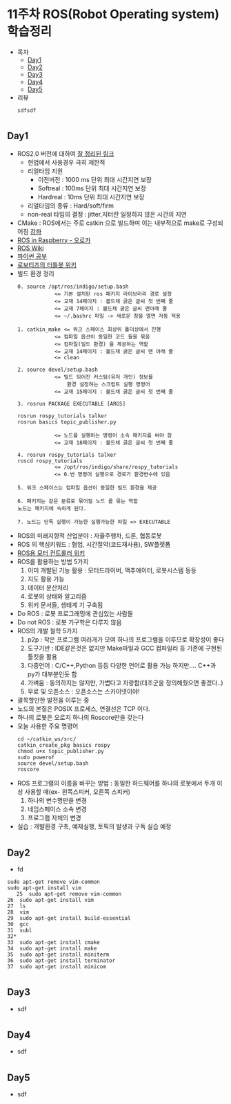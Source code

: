 # 11주차 ROS(Robot Operating system) 학습정리
  - 목차
    - [Day1](https://github.com/d-h-k/MDS_DHKim_Docs/blob/master/w11_ROS.md#day1) 
    - [Day2](https://github.com/d-h-k/MDS_DHKim_Docs/blob/master/w11_ROS.md#day2) 
    - [Day3](https://github.com/d-h-k/MDS_DHKim_Docs/blob/master/w11_ROS.md#day3) 
    - [Day4](https://github.com/d-h-k/MDS_DHKim_Docs/blob/master/w11_ROS.md#day4)
    - [Day5](https://github.com/d-h-k/MDS_DHKim_Docs/blob/master/w11_ROS.md#day5)
   - 리뷰 
     ```
     sdfsdf
     ```
  #    
  ## Day1
   - ROS2.0 버전에 대하여 [잘 정리된 링크](http://snowdeer.github.io/ros2/2017/12/18/introduction-ros2/)
     - 현업에서 사용경우 극히 제한적
     - 리얼타임 지원
       - 이전버전 : 1000 ms 단위 최대 시간지연 보장
       - Softreal : 100ms 단위 최대 시간지연 보장
       - Hardreal : 10ms 단위 최대 시간지연 보장
     - 리얼타임의 종류 : Hard/soft/firm
     - non-real 타임의 결정 : jitter,지터란 일정하지 않은 시간의 지연
   - CMake : ROS에서는 주로  catkin 으로 빌드하며 이는 내부적으로 make로 구성되어짐 [강좌](http://egloos.zum.com/ttti07/v/4182865)
   - [ROS in Raspberry - 오로카](https://cafe.naver.com/ArticlePrint.nhn?clubid=25572101&articleid=14308)
   - [ROS Wiki](http://wiki.ros.org)
   - [파이썬 공부](https://wikidocs.net/book/110)
   - [로보티즈의 터틀봇 위키](https://github.com/ROBOTIS-GIT/turtlebot3)
   - 빌드 환경 정리
        ```
        0. source /opt/ros/indigo/setup.bash
                    <= 기본 설치된 ros 패키지 라이브러리 경로 설정
                    <= 교재 14페이지 : 볼드채 굵은 글씨 첫 번째 줄
                    <= 교재 7페이지 : 볼드채 굵은 글씨 맨아래 줄
                    <= ~/.bashrc 파일 -> 새로운 창을 열면 자동 적용 

        1. catkin_make <= 워크 스페이스 최상위 폴더상에서 진행
                    <= 컴파일 옵션이 동일한 코드 들을 묶음
                    <= 컴파일(빌드 환경) 을 제공하는 역할
                    <= 교재 14페이지 : 볼드채 굵은 글씨 맨 아래 줄
                    <= clean 

        2. source devel/setup.bash
                    <= 빌드 되어진 커스텀(유저 개인) 정보를 
                        환경 설정하는 스크립트 실행 명령어
                    <= 교재 15페이지 : 볼드채 굵은 글씨 첫 번째 줄

        3. rosrun PACKAGE EXECUTABLE [ARGS] 

        rosrun rospy_tutorials talker
        rosrun basics topic_publisher.py 

                    <= 노드를 실행하는 명령어 소속 패키지를 써야 함
                    <= 교재 18페이지 : 볼드채 굵은 글씨 첫 번째 줄

        4. rosrun rospy_tutorials talker 
        roscd rospy_tutorials 
                    <= /opt/ros/indigo/share/rospy_tutorials
                    <= 0.번 명령어 실행으로 경로가 환경변수에 있음 

        5. 워크 스페이스는 컴파일 옵션이 동일한 빌드 환경을 제공

        6. 패키지는 같은 분류로 묶어질 노드 를 묶는 역할
        노드는 패키지에 속하게 된다. 

        7. 노드는 단독 실행이 가능한 실행가능한 파일 => EXECUTABLE

        ```
   - ROS의 미래지향적 산업분야 : 자율주행차, 드론, 협동로봇
   - ROS 의 핵심키워드 : 협업, 시간절약(코드재사용), SW플랫폼 
   - [ROS용 모터 컨트롤러 위키](http://wiki.ros.org/Motor%20Controller%20Drivers)
   - ROS를 활용하는 방법 5가지
     1. 이미 개발된 기능 활용 : 모터드라이버, 액추에이터, 로봇시스템 등등
     2. 지도 활용 가능
     3. 데이터 분산처리
     4. 로봇의 상태와 알고리즘
     5. 위키 문서들, 생태계 기 구축됨
   - Do ROS : 로봇 프로그래밍에 관심있는 사람들
   - Do not ROS : 로봇 기구학은 다루지 않음
   - ROS의 개발 철학 5가지
     1. p2p : 작은 프로그램 여러개가 모여 하나의 프로그램을 이루므로 확장성이 좋다
     2. 도구기반 : IDE같은것은 없지만 Make파일과 GCC 컴파일러 등 기존에 구현된 툴킷을 활용
     3. 다중언어 : C/C++,Python 등등 다양한 언어로 활용 가능 하지만.... C++과 py가 대부분인듯 함 
     4. 가벼움 : 동의하지는 않지만, 가볍다고 자랑함(대조군을 정의해줬으면 좋겠다..)
     5. 무료 및 오픈소스 : 오픈소스는 스카이넷이야!
   - 괄목할만한 발전을 이루는 중
   - 노드의 본질은 POSIX 프로세스, 연결선은 TCP 이다.
   - 하나의 로봇은 오로지 하나의 Roscore만을 갖는다  
   - 오늘 사용한 주요 명령어
        ```
        cd ~/catkin_ws/src/
        catkin_create_pkg basics rospy
        chmod u+x topic_publisher.py 
        sudo powerof
        source devel/setup.bash
        roscore
        ```
   - ROS 프로그램의 이름을 바꾸는 방법 : 동일한 하드웨어를 하나의 로봇에서 두개 이상 사용할 때(ex- 왼쪽스피커, 오른쪽 스피커)
     1. 하나의 변수명만을 변경
     2. 네임스페이스 소속 변경
     3. 프로그램 자체의 변경
   - 실습 : 개발환경 구축, 예제실행, 토픽의 발생과 구독 실습 예정
  #
  ## Day2
   - fd
   ```
   sudo apt-get remove vim-common
   sudo apt-get install vim
      25  sudo apt-get remove vim-common
   26  sudo apt-get install vim
   27  ls
   28  vim
   29  sudo apt-get install build-essential
   30  gcc
   31  subl
   32* 
   33  sudo apt-get install cmake
   34  sudo apt-get install make
   35  sudo apt-get install miniterm
   36  sudo apt-get install terminator
   37  sudo apt-get install minicom
   ```
  #
  ## Day3
   - sdf


   
  #
  ## Day4
   - sdf
  #
  ## Day5 
   - sdf
